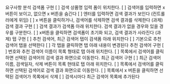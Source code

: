 요구사항 분석 
검색폼 구현
[ ] 검색 상품명 입력 폼이 위치한다. 
[ ] 검색어를 입력하면 x버튼이 보이고, 없으면 x 버튼을 숨긴다
[ ] 엔터를 입력하면 검색 결과가 보인다 (컨트롤러에게 위임)
[ ] x 버튼을 클릭하거나, 검색어를 삭제하면 검색 결과를 삭제한다 (과제)
검색 결과 구현
[ ] 검색 결과가 검색폼 아래 위치한다. 검색 결과가 없을 경우와 있을 경우를 구분한다.
[ ] x버튼을 클릭하면 검색폼이 초기화 되고, 검색 결과가 사라진다 (과제)
탭 구현
[ ] 추천 검색어, 최근 검색어 탭이 검색폼 아래 위치한다 
[ ] 기본으로 추천 검색어 탭을 선택한다 
[ ] 각 탭을 클릭하면 탭 아래 내용이 변경된다 
추천 검색어 구현
[ ] 번호와 추천 검색어 이름이 목록 형태로 탭 아래 위치한다.
[ ] 목록에서 검색어를 클릭하면 선택된 검색어의 검색 결과 화면으로 이동한다.
최근 검색어 구현
[ ] 최근 검색어 이름, 검색일자, 삭제 버튼이 목록 현태로 탭 아래 위치한다.
[ ] 목록에서 검색어를 클릭하면 선택된 검색어로 검색 결과 화면으로 이동한다.
[ ] 목록에서 x 버튼을 클릭하면 선택된 검색어가 목록에서 삭제
[ ] 검색시마다 최근 검색어 목록에 추가된다
